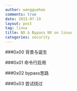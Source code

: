 ```yaml
---
author: wangguohao
comments: true
date: 2015-07-19
layout: post
tag: linux
title: NX & Bypass NX on linux
categories: security
---
```


###0x00 背景与诞生

###0x01 命令行启用

###0x02 bypass思路

###0x03 尝试绕过
